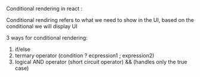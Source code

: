 Conditional rendering in react :

Conditional rendiring refers to what we need to show in the UI, based on the conditional we will display UI

3 ways for conditional rendering:

1. if/else
2. termary operator (condition ? ecpression1 ; expression2)
3. logical AND operator (short circuit operator) && (handles only the true case)


